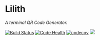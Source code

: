# Lilith

_A terminal QR Code Generator._

[![Build Status](https://travis-ci.org/RitterHou/Lilith.svg?branch=master)](https://travis-ci.org/RitterHou/Lilith)
[![Code Health](https://landscape.io/github/RitterHou/Lilith/master/landscape.svg?style=flat)](https://landscape.io/github/RitterHou/Lilith/master)
[![codecov](https://codecov.io/gh/RitterHou/Lilith/branch/master/graph/badge.svg)](https://codecov.io/gh/RitterHou/Lilith)
[![](https://img.shields.io/badge/license-GPL-blue.svg)](https://github.com/RitterHou/Lilith/blob/master/LICENSE)

